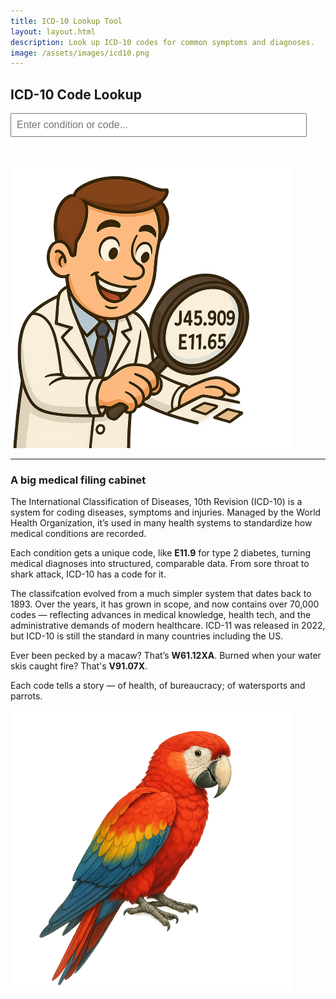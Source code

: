 ```yaml
---
title: ICD-10 Lookup Tool
layout: layout.html
description: Look up ICD-10 codes for common symptoms and diagnoses.
image: /assets/images/icd10.png
---
```


<h2>ICD-10 Code Lookup</h2>

<input type="text" id="search-box" placeholder="Enter condition or code..." style="min-width: 90%; max-width: 90%; padding: 0.5rem; font-size: 1rem;">
<ul id="results" style="list-style-type: none; padding-left: 0;"></ul>
<br>
<br>

<div>
    <img class="profile_img_square" src="/assets/images/icd10.png" alt="looking up the codes">
</div>
<hr>
<h3>A big medical filing cabinet</h3>

The International Classification of Diseases, 10th Revision (ICD-10) is a system for coding diseases, symptoms and injuries. Managed by the World Health Organization, it’s used in many health systems to standardize how medical conditions are recorded.

Each condition gets a unique code, like <strong>E11.9</strong> for type 2 diabetes, turning medical diagnoses into structured, comparable data. From sore throat to shark attack, ICD-10 has a code for it.

The classifcation evolved from a much simpler system that dates back to 1893. Over the years, it has grown in scope, and now contains over 70,000 codes — reflecting advances in medical knowledge, health tech, and the administrative demands of modern healthcare. ICD-11 was released in 2022, but ICD-10 is still the standard in many countries including the US.

Ever been pecked by a macaw? That’s <strong>W61.12XA</strong>. Burned when your water skis caught fire? That's <strong>V91.07X</strong>.

Each code tells a story — of health, of bureaucracy; of watersports and parrots.

<img class="profile_img_square" src="/assets/images/macaw.png" alt="macaw">

<script>
let debounceTimer;

document.getElementById('search-box').addEventListener('input', function () {
    const query = this.value.trim();
    clearTimeout(debounceTimer);

    debounceTimer = setTimeout(() => {
        
        const resultsList = document.getElementById('results');
        resultsList.innerHTML = '';

        if (query.length < 3) return;

        fetch(`https://clinicaltables.nlm.nih.gov/api/icd10cm/v3/search?sf=code,name&terms=${encodeURIComponent(query)}`)
            .then(response => response.json())
            .then(data => {
                const results = data[3]; // array of [code, description]

                if (results.length === 0) {
                    resultsList.innerHTML = '<li>No matches found.</li>';
                    return;
                }

                results.slice(0, 20).forEach(item => {
                    const li = document.createElement('li');
                    li.textContent = `${item[0]} — ${item[1]}`;
                    li.style.padding = '0.25rem 0';
                    resultsList.appendChild(li);
                });
            })
            .catch(error => {
                console.error('ICD-10 lookup failed:', error);
                resultsList.innerHTML = '<li>Error retrieving results.</li>';
            });
    }, 600); // ms debounce
});
</script>

<style>
#results li {
  border-bottom: 1px solid #ccc;
  margin: 0.25rem 0;
}
</style>
